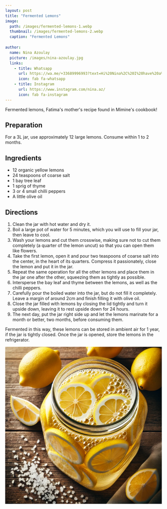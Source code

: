 ```yaml
---
layout: post
title: "Fermented Lemons"
image:
  path: /images/fermented-lemons-1.webp
  thumbnail: /images/fermented-lemons-2.webp
  caption: "Fermented Lemons"

author:
  name: Nina Azoulay
  picture: /images/nina-azoulay.jpg
  links:
    - title: Whatsapp
      url: https://wa.me/+33689996993?text=Hi%20Nina%2C%20I%20have%20a%20quick%20question%20about%20your%20Fermented%20Lemons%20recipe
      icon: fab fa-whatsapp
    - title: Instagram
      url: https://www.instagram.com/nina.az/
      icon: fab fa-instagram
---
```


Fermented lemons, Fatima's mother's recipe found in Mimine's cookbook!

## Preparation

For a 3L jar, use approximately 12 large lemons. Consume within 1 to 2 months.

## Ingredients

- 12 organic yellow lemons
- 24 teaspoons of coarse salt
- 1 bay tree leaf
- 1 sprig of thyme
- 3 or 4 small chilli peppers
- A little olive oil

## Directions

1. Clean the jar with hot water and dry it.
2. Boil a large pot of water for 5 minutes, which you will use to fill your jar, then leave to cool.
3. Wash your lemons and cut them crosswise, making sure not to cut them completely (a quarter of the lemon uncut) so that you can open them like flowers.
4. Take the first lemon, open it and pour two teaspoons of coarse salt into the center, in the heart of its quarters. Compress it passionately, close the lemon and put it in the jar.
5. Repeat the same operation for all the other lemons and place them in the jar one after the other, squeezing them as tightly as possible.
6. Intersperse the bay leaf and thyme between the lemons, as well as the chilli peppers.
7. Carefully pour the boiled water into the jar, but do not fill it completely. Leave a margin of around 2cm and finish filling it with olive oil.
8. Close the jar filled with lemons by closing the lid tightly and turn it upside down, leaving it to rest upside down for 24 hours.
9. The next day, put the jar right side up and let the lemons marinate for a month or better, two months, before consuming them.

Fermented in this way, these lemons can be stored in ambient air for 1 year, if the jar is tightly closed. Once the jar is opened, store the lemons in the refrigerator.

<img src="/images/fermented-lemons-2.webp">
